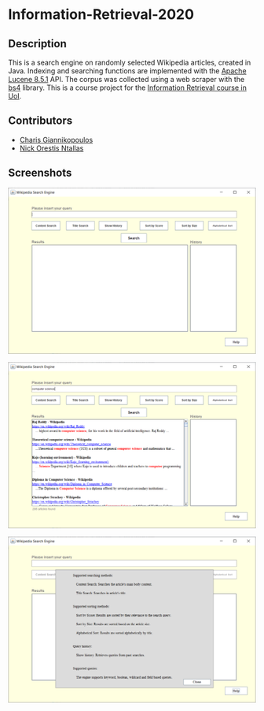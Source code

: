 # Information-Retrieval-2020
## Description

This is a search engine on randomly selected Wikipedia articles, created in Java.
Indexing and searching functions are implemented with the [Apache Lucene 8.5.1](https://lucene.apache.org/core/corenews.html#apache-lucenetm-851-available) API.
The corpus was collected using a web scraper with the [bs4](https://pypi.org/project/bs4/) library.
This is a course project for the [Information Retrieval course in UoI](http://www.cs.uoi.gr/~pitoura/courses/ap/ap20/index.html).

## Contributors

* [Charis Giannikopoulos](https://github.com/harrygiannik)
* [Nick Orestis Ntallas](https://github.com/nontallas)

## Screenshots

![home](/screenshots/home.PNG)


![search](/screenshots/search.PNG)


![help](/screenshots/help.PNG)